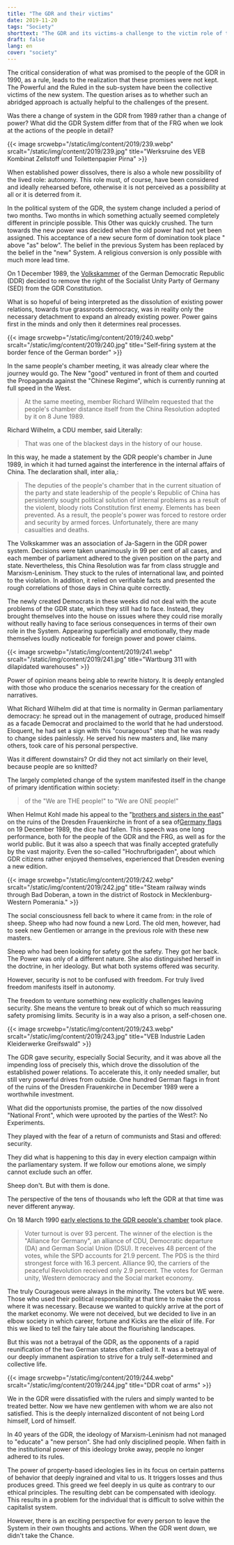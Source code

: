 ```yaml
---
title: "The GDR and their victims"
date: 2019-11-20
tags: "Society"
shorttext: "The GDR and its victims-a challenge to the victim role of trained GDR citizens."
draft: false
lang: en
cover: "society"
---
```


The critical consideration of what was promised to the people of the GDR in 1990, as a rule, leads to the realization that these promises were not kept. The Powerful and the Ruled in the sub-system have been the collective victims of the new system. The question arises as to whether such an abridged approach is actually helpful to the challenges of the present.

Was there a change of system in the GDR from 1989 rather than a change of power? What did the GDR System differ from that of the FRG when we look at the actions of the people in detail?

{{< image srcwebp="/static/img/content/2019/239.webp" srcalt="/static/img/content/2019/239.jpg" title="Werksruine des VEB Kombinat Zellstoff und Toilettenpapier Pirna" >}}

When established power dissolves, there is also a whole new possibility of the lived role: autonomy. This role must, of course, have been considered and ideally rehearsed before, otherwise it is not perceived as a possibility at all or it is deterred from it.

In the political system of the GDR, the system change included a period of two months. Two months in which something actually seemed completely different in principle possible. This Other was quickly crushed. The turn towards the new power was decided when the old power had not yet been assigned. This acceptance of a new secure form of domination took place " above "as" below". The belief in the previous System has been replaced by the belief in the "new" System. A religious conversion is only possible with much more lead time.

On 1 December 1989, the [Volkskammer](http://1989.dra.de/themendossiers/politik/volkskammer "Die Volkskammer der DDR im Wandel") of the German Democratic Republic (DDR) decided to remove the right of the Socialist Unity Party of Germany (SED) from the GDR Constitution.

What is so hopeful of being interpreted as the dissolution of existing power relations, towards true grassroots democracy, was in reality only the necessary detachment to expand an already existing power. Power gains first in the minds and only then it determines real processes.

{{< image srcwebp="/static/img/content/2019/240.webp" srcalt="/static/img/content/2019/240.jpg" title="Self-firing system at the border fence of the German border" >}}

In the same people's chamber meeting, it was already clear where the journey would go. The New "good" ventured in front of them and courted the Propaganda against the "Chinese Regime", which is currently running at full speed in the West.

> At the same meeting, member Richard Wilhelm requested that the people's chamber distance itself from the China Resolution adopted by it on 8 June 1989. 

Richard Wilhelm, a CDU member, said Literally:

> That was one of the blackest days in the history of our house.

In this way, he made a statement by the GDR people's chamber in June 1989, in which it had turned against the interference in the internal affairs of China. The declaration shall, inter alia,:

> The deputies of the people's chamber that in the current situation of the party and state leadership of the people's Republic of China has persistently sought political solution of internal problems as a result of the violent, bloody riots Constitution first enemy. Elements has been prevented. As a result, the people's power was forced to restore order and security by armed forces. Unfortunately, there are many casualties and deaths.

The Volkskammer was an association of Ja-Sagern in the GDR power system. Decisions were taken unanimously in 99 per cent of all cases, and each member of parliament adhered to the given position on the party and state. Nevertheless, this China Resolution was far from class struggle and Marxism-Leninism. They stuck to the rules of international law, and pointed to the violation. In addition, it relied on verifiable facts and presented the rough correlations of those days in China quite correctly.

The newly created Democrats in these weeks did not deal with the acute problems of the GDR state, which they still had to face. Instead, they brought themselves into the house on issues where they could rise morally without really having to face serious consequences in terms of their own role in the System. Appearing superficially and emotionally, they made themselves loudly noticeable for foreign power and power claims.

{{< image srcwebp="/static/img/content/2019/241.webp" srcalt="/static/img/content/2019/241.jpg" title="Wartburg 311 with dilapidated warehouses" >}}

Power of opinion means being able to rewrite history. It is deeply entangled with those who produce the scenarios necessary for the creation of narratives.

What Richard Wilhelm did at that time is normality in German parliamentary democracy: he spread out in the management of outrage, produced himself as a facade Democrat and proclaimed to the world that he had understood. Eloquent, he had set a sign with this "courageous" step that he was ready to change sides painlessly. He served his new masters and, like many others, took care of his personal perspective.

Was it different downstairs? Or did they not act similarly on their level, because people are so knitted?

The largely completed change of the system manifested itself in the change of primary identification within society:

> of the "We are THE people!" to "We are ONE people!"

When Helmut Kohl made his appeal to the "[brothers and sisters in the east](/static/downloads/faktencheck-5-november-2019-100.pdf "Die Anstalt, Faktencheck, Anschluss der DDR an die BRD")" on the ruins of the Dresden Frauenkirche in front of a sea of[Germany flags](https://www.mdr.de/zeitreise/helmut-kohl-rede-dresden100.html "Helmut Kohls schwierigste Rede") on 19 December 1989, the dice had fallen.  This speech was one long performance, both for the people of the GDR and the FRG, as well as for the world public. But it was also a speech that was finally accepted gratefully by the vast majority. Even the so-called "Hochrufbrigaden", about which GDR citizens rather enjoyed themselves, experienced that Dresden evening a new edition.

{{< image srcwebp="/static/img/content/2019/242.webp" srcalt="/static/img/content/2019/242.jpg" title="Steam railway winds through Bad Doberan, a town in the district of Rostock in Mecklenburg-Western Pomerania." >}}

The social consciousness fell back to where it came from: in the role of sheep. Sheep who had now found a new Lord. The old men, however, had to seek new Gentlemen or arrange in the previous role with these new masters.

Sheep who had been looking for safety got the safety. They got her back. The Power was only of a different nature. She also distinguished herself in the doctrine, in her ideology. But what both systems offered was security.

However, security is not to be confused with freedom. For truly lived freedom manifests itself in autonomy.

The freedom to venture something new explicitly challenges leaving security. She means the venture to break out of which so much reassuring safety promising limits. Security is in a way also a prison, a self-chosen one.

{{< image srcwebp="/static/img/content/2019/243.webp" srcalt="/static/img/content/2019/243.jpg" title="VEB Industrie Laden Kleiderwerke Greifswald" >}}

The GDR gave security, especially Social Security, and it was above all the impending loss of precisely this, which drove the dissolution of the established power relations. To accelerate this, it only needed smaller, but still very powerful drives from outside. One hundred German flags in front of the ruins of the Dresden Frauenkirche in December 1989 were a worthwhile investment.

What did the opportunists promise, the parties of the now dissolved "National Front", which were uprooted by the parties of the West?: No Experiments.

They played with the fear of a return of communists and Stasi and offered: security.

They did what is happening to this day in every election campaign within the parliamentary system. If we follow our emotions alone, we simply cannot exclude such an offer.

Sheep don't. But with them is done.

The perspective of the tens of thousands who left the GDR at that time was never different anyway.

On 18 March 1990 [early elections to the GDR people's chamber](https://www.hdg.de/lemo/kapitel/deutsche-einheit/weg-zur-einheit/freie-volkskammerwahl.html "Freie Volkskammerwahl") took place.

> Voter turnout is over 93 percent. The winner of the election is the "Alliance for Germany", an alliance of CDU, Democratic departure (DA) and German Social Union (DSU). It receives 48 percent of the votes, while the SPD accounts for 21.9 percent. The PDS is the third strongest force with 16.3 percent. Alliance 90, the carriers of the peaceful Revolution received only 2.9 percent. The votes for German unity, Western democracy and the Social market economy.

The truly Courageous were always in the minority. The voters but WE were. Those who used their political responsibility at that time to make the cross where it was necessary. Because we wanted to quickly arrive at the port of the market economy. We were not deceived, but we decided to live in an elbow society in which career, fortune and Kicks are the elixir of life. For this we liked to tell the fairy tale about the flourishing landscapes.

But this was not a betrayal of the GDR, as the opponents of a rapid reunification of the two German states often called it. It was a betrayal of our deeply immanent aspiration to strive for a truly self-determined and collective life.

{{< image srcwebp="/static/img/content/2019/244.webp" srcalt="/static/img/content/2019/244.jpg" title="DDR coat of arms" >}}

We in the GDR were dissatisfied with the rulers and simply wanted to be treated better. Now we have new gentlemen with whom we are also not satisfied. This is the deeply internalized discontent of not being Lord himself, Lord of himself.

In 40 years of the GDR, the ideology of Marxism-Leninism had not managed to "educate" a "new person". She had only disciplined people. When faith in the institutional power of this ideology broke away, people no longer adhered to its rules.

The power of property-based ideologies lies in its focus on certain patterns of behavior that deeply ingrained and vital to us. It triggers losses and thus produces greed. This greed we feel deeply in us quite as contrary to our ethical principles. The resulting debt can be compensated with ideology. This results in a problem for the individual that is difficult to solve within the capitalist system.

However, there is an exciting perspective for every person to leave the System in their own thoughts and actions. When the GDR went down, we didn't take the Chance.
